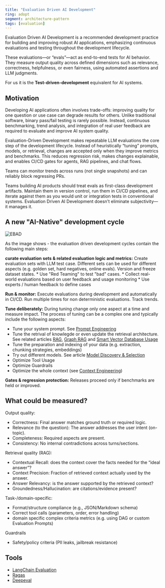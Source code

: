 ```yaml
---
title: "Evaluation Driven AI Development"
ring: adopt
segment: architecture-pattern
tags: [evaluation]
---
```


Evaluation Driven AI Development is a recommended development practice for building and improving robust AI applications, emphasizing continuous evaluations and testing throughout the development lifecycle.

These evaluations—or “evals”—act as end-to-end tests for AI behavior. They measure output quality across defined dimensions such as relevance, correctness, helpfulness, or even fairness, using automated assertions and LLM judgments.

For us it is the **Test-driven-development** equivalent for AI systems.

## Motivation

Developing AI applications often involves trade-offs: improving quality for one question or use case can degrade results for others. Unlike traditional software, binary pass/fail testing is rarely possible. Instead, continuous benchmarking, trend analysis, and integration of real user feedback are required to evaluate and improve AI system quality.

Evaluation-Driven Development makes repeatable LLM evaluations the core step of the development lifecycle. Instead of heuristically “tuning” prompts, models, or retrieval, changes are accepted only when they improve metrics and benchmarks. This reduces regression risk, makes changes explainable, and enables CI/CD gates for agents, RAG pipelines, and chat flows.

Teams can monitor trends across runs (not single snapshots) and can reliably block regressing PRs.

Teams building AI products should treat evals as first-class development artifacts. Maintain them in version control, run them in CI/CD pipelines, and iterate against them as you would unit or integration tests in conventional systems. Evaluation Driven AI Development doesn’t eliminate subjectivity—it manages it.

## A new "AI-Native" development cycle

![EBAD](/images/evaluation-based-dev.png)

As the image shows - the evaluation driven development cycles contain the following main steps:

**curate evaluation sets & related evaluation logic and metrics:** 
Create evaluation sets with LLM test case. Different sets can be used for different aspects (e.g. golden set, hard negatives, online evals). Version and freeze dataset states.
    * Use "Red Teaming" to test "bad" cases. 
    * Collect real-world evaluations based on user feedback and usage monitoring
    * Use experts / human feedback to define cases

**Run & monitor:** 
Execute evaluations during development and automatically in CI/CD. Run multiple times for non deterministic evaluations. Track trends.

**Tune deliberately:** 
During tuning change only one aspect at a time and measure impact. The process of tuning can be a complex one and typically include the following aspects:
- Tune your system prompt. See [Prompt Engineering](/architecture-pattern/prompt_engineering/)
- Tune the retrival of knowlegde or even update the retrieval architecture. See related articles [RAG](/architecture-pattern/rag/), [Graph RAG](/architecture-pattern/graph_rag/) and [Smart Vector Database Usage](/data-features/smart_vector_db_usage/)
- Tune the preparation and indexing of your data (e.g. extraction, chunking strategies, embeddings)
- Try out different models. See article [Model Discovery & Selection](/models-platforms/model_discovery/)
- Optimize Tool Usage
- Optimize Guardrails
- Optimize the whole context (see [Context Engineering](/architecture-pattern/context_engineering/))  


**Gates & regression protection:** Releases proceed only if benchmarks are held or improved.

## What could be measured?

Output quality:
- Correctness: Final answer matches ground truth or required logic.
- Relevance (to the question): The answer addresses the user intent (on-topic).
- Completeness: Required aspects are present.
- Consistency: No internal contradictions across turns/sections.

Retrieval quality (RAG):
- Contextual Recall: does the context cover the facts needed for the “ideal answer”?
- Context Precision: Fraction of retrieved context actually used by the answer.
- Answer Relevancy: is the answer supported by the retrieved context?
- Groundedness/Hallucination: are citations/evidence present?

Task-/domain-specific:

- Format/structure compliance (e.g., JSON/Markdown schema)
- Correct tool calls (parameters, order, error handling)
- domain specific complex criteria metrics (e.g. using DAG or custom Evaluation Prompts)

Guardrails
- Safety/policy criteria (PII leaks, jailbreak resistance)



## Tools

* [LangChain Evaluation](/evaluation/langchain_evaluation/)
* [Ragas](/evaluation/ragas/)
* [Deepeval](/evaluation/deepeval/)

